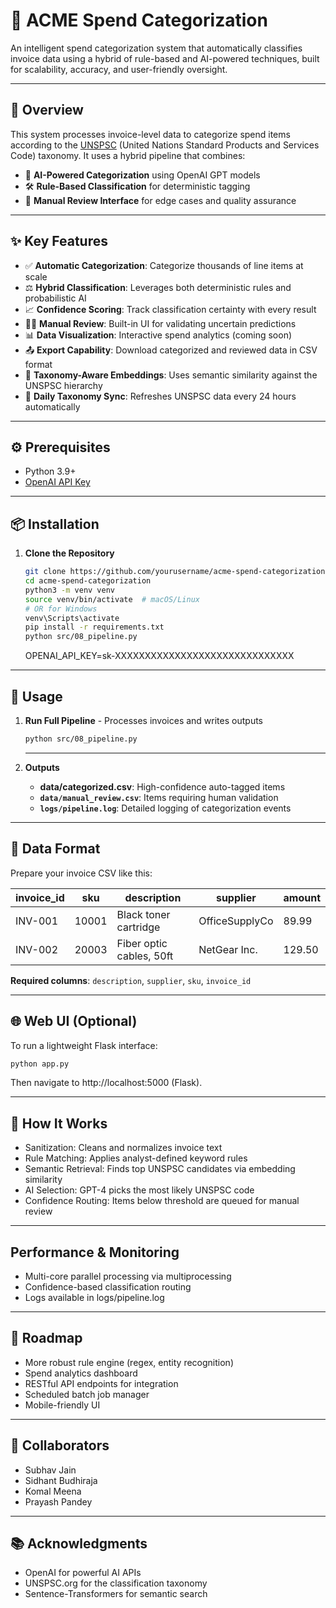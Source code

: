 # 🧾 ACME Spend Categorization

An intelligent spend categorization system that automatically classifies invoice data using a hybrid of rule-based and AI-powered techniques, built for scalability, accuracy, and user-friendly oversight.

---

## 🚀 Overview

This system processes invoice-level data to categorize spend items according to the [UNSPSC](https://www.unspsc.org/) (United Nations Standard Products and Services Code) taxonomy. It uses a hybrid pipeline that combines:

- 🧠 **AI-Powered Categorization** using OpenAI GPT models  
- 🛠️ **Rule-Based Classification** for deterministic tagging  
- 👀 **Manual Review Interface** for edge cases and quality assurance  

---

## ✨ Key Features

- ✅ **Automatic Categorization**: Categorize thousands of line items at scale  
- ⚖️ **Hybrid Classification**: Leverages both deterministic rules and probabilistic AI  
- 📈 **Confidence Scoring**: Track classification certainty with every result  
- 🧑‍💼 **Manual Review**: Built-in UI for validating uncertain predictions  
- 📊 **Data Visualization**: Interactive spend analytics (coming soon)  
- 📤 **Export Capability**: Download categorized and reviewed data in CSV format  
- 🧠 **Taxonomy-Aware Embeddings**: Uses semantic similarity against the UNSPSC hierarchy  
- 🔁 **Daily Taxonomy Sync**: Refreshes UNSPSC data every 24 hours automatically  

---

## ⚙️ Prerequisites

- Python 3.9+
- [OpenAI API Key](https://platform.openai.com/account/api-keys)

---

## 📦 Installation

1. **Clone the Repository**
   ```bash
   git clone https://github.com/yourusername/acme-spend-categorization.git
   cd acme-spend-categorization
   python3 -m venv venv
   source venv/bin/activate  # macOS/Linux
   # OR for Windows
   venv\Scripts\activate
   pip install -r requirements.txt
   python src/08_pipeline.py
   ```
   OPENAI_API_KEY=sk-XXXXXXXXXXXXXXXXXXXXXXXXXXXXXX


---

## 🧪 Usage

1. **Run Full Pipeline** - Processes invoices and writes outputs

   ```bash
   python src/08_pipeline.py
   ```

   ---

2. **Outputs**

   - **data/categorized.csv**: High-confidence auto-tagged items  
   - **`data/manual_review.csv`**: Items requiring human validation  
   - **`logs/pipeline.log`**: Detailed logging of categorization events  

---

## 📁 Data Format

Prepare your invoice CSV like this:

| invoice_id | sku   | description               | supplier       | amount |
|------------|-------|---------------------------|----------------|--------|
| INV-001    | 10001 | Black toner cartridge     | OfficeSupplyCo | 89.99  |
| INV-002    | 20003 | Fiber optic cables, 50ft  | NetGear Inc.   | 129.50 |

**Required columns**: `description`, `supplier`, `sku`, `invoice_id`

---

## 🌐 Web UI (Optional)

To run a lightweight Flask interface:

```bash
python app.py
```
Then navigate to http://localhost:5000 (Flask).

---

## 🧠 How It Works
- Sanitization: Cleans and normalizes invoice text
- Rule Matching: Applies analyst-defined keyword rules
- Semantic Retrieval: Finds top UNSPSC candidates via embedding similarity
- AI Selection: GPT-4 picks the most likely UNSPSC code
- Confidence Routing: Items below threshold are queued for manual review

---

## Performance & Monitoring
- Multi-core parallel processing via multiprocessing
- Confidence-based classification routing
- Logs available in logs/pipeline.log

---


## 📅 Roadmap
- More robust rule engine (regex, entity recognition)
- Spend analytics dashboard
- RESTful API endpoints for integration
- Scheduled batch job manager
- Mobile-friendly UI

---

## 🤝 Collaborators
- Subhav Jain
- Sidhant Budhiraja
- Komal Meena
- Prayash Pandey

---

## 📚 Acknowledgments
- OpenAI for powerful AI APIs
- UNSPSC.org for the classification taxonomy
- Sentence-Transformers for semantic search


